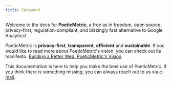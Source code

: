 ```yaml
---
title: Foreword
---
```


Welcome to the docs for **PoeticMetric**, a free as in freedom, open source, privacy-first, regulation-compliant, and blazingly fast alternative to Google Analytics!

PoeticMetric is **privacy-first**, **transparent**, **efficient** and **sustainable**. If you would like to read more about PoeticMetric's vision, you can check out its manifesto: [Building a Better Web: PoeticMetric's Vision](/manifesto).

This documentation is here to help you make the best use of PoeticMetric. If you think there is something missing, you can always reach out to us via [e-mail](mailto:support@poeticmetric.com?subject=I%20can't%20find%20something%20on%20docs).

